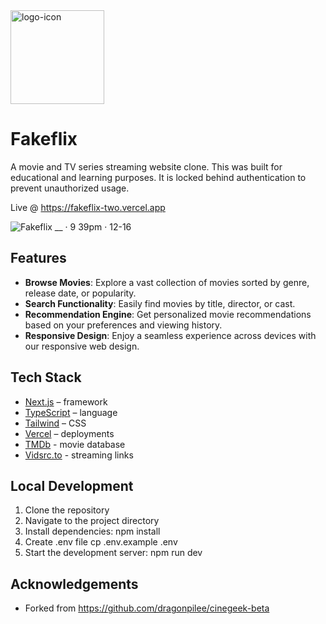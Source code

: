 <img src="https://github.com/user-attachments/assets/f4791f7d-6411-4bec-9e78-e80ae1e38d76" alt="logo-icon" width="150" />

# Fakeflix


A movie and TV series streaming website clone. This was built for educational and learning purposes. It is locked behind authentication to prevent unauthorized usage. 

Live @ <a href="https://fakeflix-two.vercel.app" target="_blank">https://fakeflix-two.vercel.app</a>


![Fakeflix __ · 9 39pm · 12-16](https://github.com/user-attachments/assets/95b96545-d760-4daf-aa03-d792a33276dc)


## Features

- **Browse Movies**: Explore a vast collection of movies sorted by genre, release date, or popularity.
- **Search Functionality**: Easily find movies by title, director, or cast.
- **Recommendation Engine**: Get personalized movie recommendations based on your preferences and viewing history.
- **Responsive Design**: Enjoy a seamless experience across devices with our responsive web design.

## Tech Stack

- [Next.js](https://nextjs.org/) – framework
- [TypeScript](https://www.typescriptlang.org/) – language
- [Tailwind](https://tailwindcss.com/) – CSS
- [Vercel](https://vercel.com/) – deployments
- [TMDb](https://www.themoviedb.org/) - movie database
- [Vidsrc.to](https://vidsrc.to/) - streaming links

## Local Development

1. Clone the repository
2. Navigate to the project directory
3. Install dependencies: npm install
4. Create .env file cp .env.example .env
5. Start the development server: npm run dev

## Acknowledgements

- Forked from https://github.com/dragonpilee/cinegeek-beta
